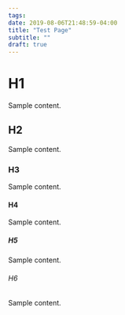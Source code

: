 ```yaml
---
tags:
date: 2019-08-06T21:48:59-04:00
title: "Test Page"
subtitle: ""
draft: true
---
```


# H1

Sample content.

## H2

Sample content.

### H3

Sample content.

#### H4

Sample content.

##### H5

Sample content.

###### H6

Sample content.

